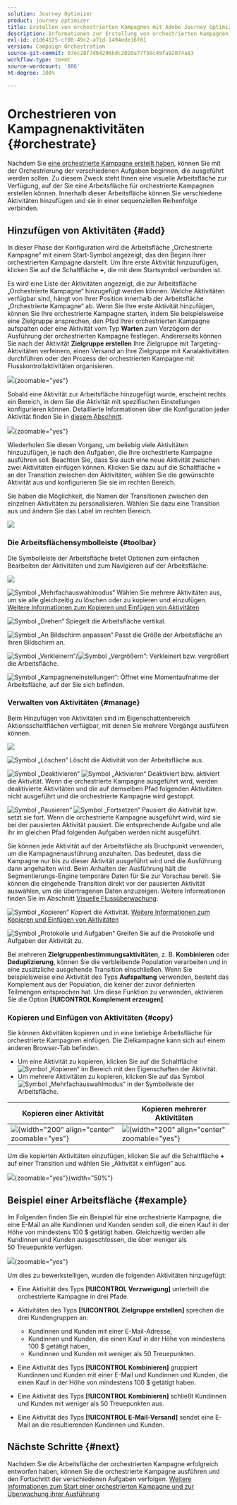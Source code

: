 ```yaml
---
solution: Journey Optimizer
product: journey optimizer
title: Erstellen von orchestrierten Kampagnen mit Adobe Journey Optimizer
description: Informationen zur Erstellung von orchestrierten Kampagnen mit Adobe Journey Optimizer
exl-id: d1d64125-cf00-49c2-a71d-1494ede16f61
version: Campaign Orchestration
source-git-commit: 07ec28f7d64296bdc2020a77f50c49fa92074a83
workflow-type: tm+mt
source-wordcount: '886'
ht-degree: 100%

---
```



# Orchestrieren von Kampagnenaktivitäten {#orchestrate}

Nachdem Sie [eine orchestrierte Kampagne erstellt haben](gs-campaign-creation.md), können Sie mit der Orchestrierung der verschiedenen Aufgaben beginnen, die ausgeführt werden sollen. Zu diesem Zweck steht Ihnen eine visuelle Arbeitsfläche zur Verfügung, auf der Sie eine Arbeitsfläche für orchestrierte Kampagnen erstellen können. Innerhalb dieser Arbeitsfläche können Sie verschiedene Aktivitäten hinzufügen und sie in einer sequenziellen Reihenfolge verbinden.

## Hinzufügen von Aktivitäten {#add}

In dieser Phase der Konfiguration wird die Arbeitsfläche „Orchestrierte Kampagne“ mit einem Start-Symbol angezeigt, das den Beginn Ihrer orchestrierten Kampagne darstellt. Um Ihre erste Aktivität hinzuzufügen, klicken Sie auf die Schaltfläche **+**, die mit dem Startsymbol verbunden ist.

Es wird eine Liste der Aktivitäten angezeigt, die zur Arbeitsfläche „Orchestrierte Kampagne“ hinzugefügt werden können. Welche Aktivitäten verfügbar sind, hängt von Ihrer Position innerhalb der Arbeitsfläche „Orchestrierte Kampagne“ ab. Wenn Sie Ihre erste Aktivität hinzufügen, können Sie Ihre orchestrierte Kampagne starten, indem Sie beispielsweise eine Zielgruppe ansprechen, den Pfad Ihrer orchestrierten Kampagne aufspalten oder eine Aktivität vom Typ **Warten** zum Verzögern der Ausführung der orchestrierten Kampagne festlegen. Andererseits können Sie nach der Aktivität **Zielgruppe erstellen** Ihre Zielgruppe mit Targeting-Aktivitäten verfeinern, einen Versand an Ihre Zielgruppe mit Kanalaktivitäten durchführen oder den Prozess der orchestrierten Kampagne mit Flusskontrollaktivitäten organisieren.

![](assets/orchestrated-start.png){zoomable="yes"}

Sobald eine Aktivität zur Arbeitsfläche hinzugefügt wurde, erscheint rechts ein Bereich, in dem Sie die Aktivität mit spezifischen Einstellungen konfigurieren können. Detaillierte Informationen über die Konfiguration jeder Aktivität finden Sie in [diesem Abschnitt](activities/about-activities.md).

![](assets/orchestrated-configure-activities.png){zoomable="yes"}

Wiederholen Sie diesen Vorgang, um beliebig viele Aktivitäten hinzuzufügen, je nach den Aufgaben, die Ihre orchestrierte Kampagne ausführen soll. Beachten Sie, dass Sie auch eine neue Aktivität zwischen zwei Aktivitäten einfügen können. Klicken Sie dazu auf die Schaltfläche **+** an der Transition zwischen den Aktivitäten, wählen Sie die gewünschte Aktivität aus und konfigurieren Sie sie im rechten Bereich.

Sie haben die Möglichkeit, die Namen der Transitionen zwischen den einzelnen Aktivitäten zu personalisieren. Wählen Sie dazu eine Transition aus und ändern Sie das Label im rechten Bereich.

![](assets/canvas-transition.png)

### Die Arbeitsflächensymbolleiste {#toolbar}

Die Symbolleiste der Arbeitsfläche bietet Optionen zum einfachen Bearbeiten der Aktivitäten und zum Navigieren auf der Arbeitsfläche:

![](assets/orchestrated-toolbar.png)

![Symbol „Mehrfachauswahlmodus“](assets/do-not-localize/canvas-multiple.svg) Wählen Sie mehrere Aktivitäten aus, um sie alle gleichzeitig zu löschen oder zu kopieren und einzufügen. [Weitere Informationen zum Kopieren und Einfügen von Aktivitäten](#copy)

![Symbol „Drehen“](assets/do-not-localize/canvas-rotate.svg) Spiegelt die Arbeitsfläche vertikal.

![Symbol „An Bildschirm anpassen“](assets/do-not-localize/canvas-fit.svg) Passt die Größe der Arbeitsfläche an Ihren Bildschirm an.

![Symbol „Verkleinern“](assets/do-not-localize/canvas-zoomout.svg)/![Symbol „Vergrößern“](assets/do-not-localize/canvas-zoomin.svg): Verkleinert bzw. vergrößert die Arbeitsfläche.

![Symbol „Kampagneneinstellungen“](assets/do-not-localize/canvas-map.svg): Öffnet eine Momentaufnahme der Arbeitsfläche, auf der Sie sich befinden.

### Verwalten von Aktivitäten {#manage}

Beim Hinzufügen von Aktivitäten sind im Eigenschattenbereich Aktionsschaltflächen verfügbar, mit denen Sie mehrere Vorgänge ausführen können. 

![](assets/activity-action.png)

![Symbol „Löschen“](assets/do-not-localize/activity-delete.svg) Löscht die Aktivität von der Arbeitsfläche aus.

![Symbol „Deaktivieren“](assets/do-not-localize/activity-disable.svg) ![Symbol „Aktivieren“](assets/do-not-localize/activity-enable.svg) Deaktiviert bzw. aktiviert die Aktivität. Wenn die orchestrierte Kampagne ausgeführt wird, werden deaktivierte Aktivitäten und die auf demselben Pfad folgenden Aktivitäten nicht ausgeführt und die orchestrierte Kampagne wird gestoppt.

![Symbol „Pausieren“](assets/do-not-localize/activity-pause.svg) ![Symbol „Fortsetzen“](assets/do-not-localize/activity-resume.svg) Pausiert die Aktivität bzw. setzt sie fort. Wenn die orchestrierte Kampagne ausgeführt wird, wird sie bei der pausierten Aktivität pausiert. Die entsprechende Aufgabe und alle ihr im gleichen Pfad folgenden Aufgaben werden nicht ausgeführt.

Sie können jede Aktivität auf der Arbeitsfläche als Bruchpunkt verwenden, um die Kampagnenausführung anzuhalten. Das bedeutet, dass die Kampagne nur bis zu dieser Aktivität ausgeführt wird und die Ausführung dann angehalten wird. Beim Anhalten der Ausführung hält die Segmentierungs-Engine temporäre Daten für Sie zur Vorschau bereit. Sie können die eingehende Transition direkt vor der pausierten Aktivität auswählen, um die übertragenen Daten anzuzeigen. Weitere Informationen finden Sie im Abschnitt [Visuelle Flussüberwachung](../orchestrated/start-monitor-campaigns.md#flow).

![Symbol „Kopieren“](assets/do-not-localize/activity-copy.svg) Kopiert die Aktivität. [Weitere Informationen zum Kopieren und Einfügen von Aktivitäten](#copy)

![Symbol „Protokolle und Aufgaben“](assets/do-not-localize/activity-logs.svg) Greifen Sie auf die Protokolle und Aufgaben der Aktivität zu.

Bei mehreren **Zielgruppenbestimmungsaktivitäten**, z. B. **Kombinieren** oder **Deduplizierung**, können Sie die verbleibende Population verarbeiten und in eine zusätzliche ausgehende Transition einschließen. Wenn Sie beispielsweise eine Aktivität des Typs **Aufspaltung** verwenden, besteht das Komplement aus der Population, die keiner der zuvor definierten Teilmengen entsprochen hat. Um diese Funktion zu verwenden, aktivieren Sie die Option **[!UICONTROL Komplement erzeugen]**.

### Kopieren und Einfügen von Aktivitäten {#copy}

Sie können Aktivitäten kopieren und in eine beliebige Arbeitsfläche für orchestrierte Kampagnen einfügen. Die Zielkampagne kann sich auf einem anderen Browser-Tab befinden.

* Um eine Aktivität zu kopieren, klicken Sie auf die Schaltfläche ![Symbol „Kopieren“](assets/do-not-localize/activity-copy.svg) im Bereich mit den Eigenschaften der Aktivität.
* Um mehrere Aktivitäten zu kopieren, klicken Sie auf das Symbol ![Symbol „Mehrfachauswahlmodus“](assets/do-not-localize/canvas-multiple.svg) in der Symbolleiste der Arbeitsfläche.

| Kopieren einer Aktivität | Kopieren mehrerer Aktivitäten |
|  ---  |  ---  |
| ![](assets/orchestrated-copy-1.png){width="200" align="center" zoomable="yes"} | ![](assets/orchestrated-copy-2.png){width="200" align="center" zoomable="yes"} |

Um die kopierten Aktivitäten einzufügen, klicken Sie auf die Schaltfläche **+** auf einer Transition und wählen Sie „Aktivität x einfügen“ aus.

![](assets/orchestrated-copy-3.png){zoomable="yes"}{width="50%"}

## Beispiel einer Arbeitsfläche {#example}

Im Folgenden finden Sie ein Beispiel für eine orchestrierte Kampagne, die eine E-Mail an alle Kundinnen und Kunden senden soll, die einen Kauf in der Höhe von mindestens 100 $ getätigt haben. Gleichzeitig werden alle Kundinnen und Kunden ausgeschlossen, die über weniger als 50 Treuepunkte verfügen.

![](assets/canvas-example-diagram.png){zoomable="yes"}

Um dies zu bewerkstelligen, wurden die folgenden Aktivitäten hinzugefügt:

* Eine Aktivität des Typs **[!UICONTROL Verzweigung]** unterteilt die orchestrierte Kampagne in drei Pfade.
* Aktivitäten des Typs **[!UICONTROL Zielgruppe erstellen]** sprechen die drei Kundengruppen an:

   * Kundinnen und Kunden mit einer E-Mail-Adresse,
   * Kundinnen und Kunden, die einen Kauf in der Höhe von mindestens 100 $ getätigt haben,
   * Kundinnen und Kunden mit weniger als 50 Treuepunkten.

* Eine Aktivität des Typs **[!UICONTROL Kombinieren]** gruppiert Kundinnen und Kunden mit einer E-Mail und Kundinnen und Kunden, die einen Kauf in der Höhe von mindestens 100 $ getätigt haben.
* Eine Aktivität des Typs **[!UICONTROL Kombinieren]** schließt Kundinnen und Kunden mit weniger als 50 Treuepunkten aus.
* Eine Aktivität des Typs **[!UICONTROL E-Mail-Versand]** sendet eine E-Mail an die resultierenden Kundinnen und Kunden.

## Nächste Schritte {#next}

Nachdem Sie die Arbeitsfläche der orchestrierten Kampagne erfolgreich entworfen haben, können Sie die orchestrierte Kampagne ausführen und den Fortschritt der verschiedenen Aufgaben verfolgen. [Weitere Informationen zum Start einer orchestrierten Kampagne und zur Überwachung ihrer Ausführung](start-monitor-campaigns.md)
